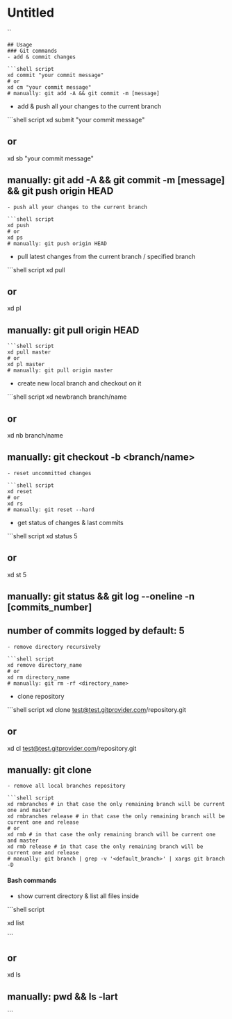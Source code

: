 # Untitled

\`\`

```text
## Usage
### Git commands
- add & commit changes

```shell script
xd commit "your commit message"
# or
xd cm "your commit message"
# manually: git add -A && git commit -m [message]
```

* add & push all your changes to the current branch

\`\`\`shell script xd submit "your commit message"

## or

xd sb "your commit message"

## manually: git add -A && git commit -m \[message\] && git push origin HEAD

```text
- push all your changes to the current branch

```shell script
xd push
# or
xd ps
# manually: git push origin HEAD
```

* pull latest changes from the current branch / specified branch

\`\`\`shell script xd pull

## or

xd pl

## manually: git pull origin HEAD

```text
```shell script
xd pull master
# or
xd pl master
# manually: git pull origin master
```

* create new local branch and checkout on it

\`\`\`shell script xd newbranch branch/name

## or

xd nb branch/name

## manually: git checkout -b &lt;branch/name&gt;

```text
- reset uncommitted changes 

```shell script
xd reset
# or
xd rs
# manually: git reset --hard
```

* get status of changes & last commits

\`\`\`shell script xd status 5

## or

xd st 5

## manually: git status && git log --oneline -n \[commits\_number\]

## number of commits logged by default: 5

```text
- remove directory recursively

```shell script
xd remove directory_name
# or
xd rm directory_name
# manually: git rm -rf <directory_name>
```

* clone repository

\`\`\`shell script xd clone test@test.gitprovider.com/repository.git

## or

xd cl test@test.gitprovider.com/repository.git

## manually: git clone

```text
- remove all local branches repository

```shell script
xd rmbranches # in that case the only remaining branch will be current one and master
xd rmbranches release # in that case the only remaining branch will be current one and release
# or
xd rmb # in that case the only remaining branch will be current one and master
xd rmb release # in that case the only remaining branch will be current one and release
# manually: git branch | grep -v '<default_branch>' | xargs git branch -D
```

#### Bash commands

* show current directory & list all files inside

\`\`\`shell script

xd list

\`\`\`

## or

xd ls

## manually: pwd && ls -lart

\`\`\`

